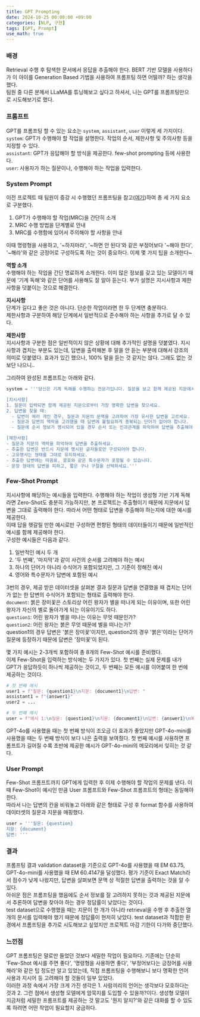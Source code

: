 ```yaml
---
title: GPT Prompting
date: 2024-10-25 00:00:00 +09:00
categories: [NLP, 구현]
tags: [GPT, Prompt]
use_math: true
---
```


### 배경
Retrieval 수행 후 탐색한 문서에서 응답을 추출해야 한다. BERT 기반 모델을 사용하다가 이 아이를 Generation Based 기법을 사용하여 프롬프팅 하면 어떨까? 하는 생각을 했다.  
팀원 중 다른 분께서 LLaMA를 튜닝해보고 싶다고 하셔서, 나는 GPT를 프롬프팅만으로 시도해보기로 했다.  

### 프롬프트
GPT를 프롬프팅 할 수 있는 요소는 `system`, `assistant`, `user` 이렇게 세 가지이다.  
`system`: GPT가 수행해야 할 작업을 설명한다. 작업의 순서, 제한사항 및 주의사항 등을 지정할 수 있다.  
`assistant`: GPT가 응답해야 할 방식을 제공한다. few-shot prompting 등에 사용한다.  
`user`: 사용자가 하는 질문이나, 수행해야 하는 작업을 입력한다.  

### System Prompt
이전 프로젝트 때 팀원이 증강 시 수행했던 프롬프팅을 참고([여기](https://github.com/boostcampaitech7/level1-semantictextsimilarity-nlp-06/blob/main/data_augmentation/data_augmentation_llm.ipynb))하여 총 세 가지 요소로 구분했다.  
1. GPT가 수행해야 할 작업(MRC)을 간단히 소개
2. MRC 수행 방법을 단계별로 안내
3. MRC를 수행함에 있어서 주의해야 할 사항을 안내  

이때 명령형을 사용하고, '~하지마라', '~하면 안 된다'와 같은 부정어보다 '~해야 한다', '~해라'와 같은 긍정어로 구성하도록 하는 것이 중요하다. 이제 몇 가지 팁을 소개한다~  

**역할 소개**  
수행해야 하는 작업을 간단 명료하게 소개한다. 이미 많은 정보를 갖고 있는 모델이기 때문에 '기계 독해'와 같은 단어를 사용해도 잘 알아 듣는다. 부가 설명은 지시사항과 제한사항을 덧붙이는 것으로 해결한다.  

**지시사항**  
단계가 길다고 좋은 것은 아니다. 단순한 작업이라면 한 두 단계면 충분하다.  
제한사항과 구분하여 해당 단계에서 일반적으로 준수해야 하는 사항을 추가로 달 수 있다.  

**제한사항**  
지시사항과 구분한 점은 일반적이지 않은 상황에 대해 추가적인 설명을 덧붙였다. 지시사항과 겹치는 부분도 있는데, 답변을 출력해본 후 말을 안 듣는 부분에 대해서 강조의 의미로 덧붙였다. 효과가 있긴 했으나, 100% 말을 듣는 것 같지는 않다. 그래도 없는 것보단 나으니..  

그리하여 완성된 프롬프트는 아래와 같다.

```python
system = '''당신은 기계 독해를 수행하는 전문가입니다. 질문을 보고 함께 제공된 지문에서 가장 명확한 답변을 추출하세요.

[지시사항]
1. 질문이 입력되면 함께 제공된 지문으로부터 가장 명확한 답변을 찾으세요.
2. 답변을 찾을 때:
  - 답변이 여러 개인 경우, 질문과 지문의 문맥을 고려하여 가장 유사한 답변을 고르세요.
  - 질문과 답변의 맥락을 고려했을 때 답변에 불필요하게 중복되는 단어가 없어야 합니다.
  - 질문에 순서 정보가 명시되어 있을 경우 순서 또는 인과관계를 파악하여 답변을 추출해야 합니다.

[제한사항]
- 질문과 지문의 맥락을 파악하여 답변을 추출하세요.
- 추출한 답변은 반드시 지문에 명시된 글자들로만 구성되어야 합니다.
- 고유명사는 형태를 그대로 유지하세요.
- 추출한 답변에는 따옴표, 괄호와 같은 특수문자가 포함될 수 있습니다.
- 문장 형태의 답변을 피하고, 짧은 구나 구절을 선택하세요.'''
```

### Few-Shot Prompt  
지시사항에 해당하는 예시들을 입력한다. 수행해야 하는 작업이 생성형 기반 기계 독해라면 Zero-Shot도 충분히 가능하지만, 본 프로젝트는 추출형이기 때문에 지문에서 답변을 그대로 출력해야 한다. 따라서 어떤 형태로 답변을 추출해야 하는지에 대한 예시를 제공한다.  
이때 답을 헷갈릴 만한 예시로만 구성하면 편향된 형태의 데이터들이기 때문에 일반적인 예시를 함께 제공해야 한다.  
구성한 예시들은 다음과 같다.  

1. 일반적인 예시 두 개  
2. '두 번째', '마지막'과 같이 사건의 순서를 고려해야 하는 예시  
3. 하나의 단어가 아니라 수식어가 포함되었지만, 그 기준이 정해진 예시  
4. 영어와 특수문자가 답변에 포함된 예시  

3번의 경우, 제공 받은 데이터셋을 살펴본 결과 질문과 답변을 연결했을 때 겹치는 단어가 없는 한 답변의 수식어가 포함되는 형태로 출력해야 한다.  
`document`: 붉은 장미꽃은 스토리상 어린 왕자가 별을 떠나게 되는 이유이며, 또한 어린 왕자가 자신의 별로 돌아가게 되는 이유이기도 하다.  
`question1`: 어린 왕자가 별을 떠나는 이유는 무엇 때문인가?  
`question2`: 어린 왕자는 붉은 무엇 때문에 별을 떠나는가?  
question1의 경우 답변은 '붉은 장미꽃'이지만, question2의 경우 '붉은'이라는 단어가 질문에 등장하기 때문에 답변은 '장미꽃'이 된다.  

몇 가지 예시는 2-3개씩 포함하여 총 8개의 Few-Shot 예시를 준비했다.  
이제 Few-Shot을 입력하는 방식에는 두 가지가 있다. 첫 번째는 실제 문제를 내가 GPT가 응답하듯이 하나씩 제공하는 것이고, 두 번째는 모든 예시를 이어붙여 한 번에 제공하는 것이다.  

```python
# 첫 번째 예시  
user1 = f"질문: {question1}\n지문: {document1}\n답변: "  
assistant1 = f"{answer1}"
user2 = ...

# 두 번째 예시
user = f"예시 1:\n질문: {question1}\n지문: {document1}\n답변: {answer1}\n예시 2: ..."
```

GPT-4o를 사용했을 때는 첫 번째 방식이 조오금 더 효과가 좋았지만 GPT-4o-mini를 사용했을 때는 두 번째 방식이 보다 나은 출력을 보여줬다. 첫 번째 예시를 사용하면 프롬프트가 길어질 수록 초반에 제공한 예시가 GPT-4o-mini의 메모리에서 잊히는 것 같다.  

### User Prompt
Few-Shot 프롬프트까지 GPT에게 입력한 후 이제 수행해야 할 작업의 문제를 낸다. 이때 Few-Shot이 예시인 만큼 User 프롬프트와 Few-Shot 프롬프트의 형태는 동일해야 한다.  
따라서 나는 답변의 칸을 비워놓고 아래와 같은 형태로 구성 후 format 함수를 사용하여 데이터셋의 질문과 지문을 매핑했다.  

```python
user = '''질문: {question}
지문: {document}
답변: '''
```

### 결과
프롬프팅 결과 validation dataset을 기준으로 GPT-4o를 사용했을 때 EM 63.75, GPT-4o-mini를 사용했을 때 EM 60.4147을 달성했다. 평가 기준이 Exact Match라서 점수가 낮게 나왔지만, 답변을 살펴보면 문맥 상 적절한 답변을 출력하는 것을 알 수 있다.  
아쉬운 점은 프롬프팅을 했음에도 순서 정보를 잘 고려하지 못하는 것과 제공된 지문에서 추론하여 답변을 찾아야 하는 경우 정답률이 낮았다는 것이다.  
test dataset으로 수행했을 때는 지문이 한 개가 아니라 retrieval을 수행 후 추출한 열 개의 문서를 입력해야 했기 때문에 정답률이 현저히 낮았다. test dataset과 적합한 환경에서 프롬프팅을 추가로 시도해보고 싶었지만 프로젝트 마감 기한이 다가와 중단했다.

### 느낀점
GPT 프롬프팅은 말로만 들었던 것보다 세밀한 작업이 필요하다. 기존에는 단순히 'Few-Shot 예시를 주면 좋다', '명령형을 사용하면 좋다', '부정어보다는 긍정어를 사용해라'와 같은 팁 정도만 알고 있었는데, 직접 프롬프팅을 수행해보니 보다 명확한 언어 사용과 지시어 등 고려해야 할 것들이 일부 있었다.  
이러한 과정 속에서 가장 크게 가진 생각은 1. 사람끼리의 언어는 생각보다 모호하다는 것과 2. 그런 점에서 생성형 모델에게 암묵지를 도입할 수 있을까?이다. 생성형 모델이 지금처럼 세밀한 프롬프트를 제공하는 것 말고도 '뭔지 알지?'와 같은 대화를 할 수 있도록 하려면 어떤 작업이 필요할지 궁금하다.
